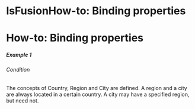 # lsFusionHow-to: Binding properties

# How-to: Binding properties

##### Example 1

###### Condition

The concepts of Country, Region and City are defined. A region and a city are always located in a certain country. A city may have a specified region, but need not.


